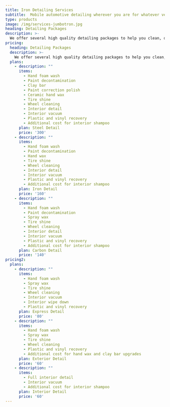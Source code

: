 ```yaml
---
title: Iron Detailing Services
subtitle:  Mobile automotive detailing wherever you are for whatever vehicle you have
type: products
image: /img/services-jumbotron.jpg
heading: Detailing Packages
description: >-
  We offer several high quality detailing packages to help you clean, decontaminate, and protect your vehicle.
pricing:
  heading: Detailing Packages
  description: >-
    We offer several high quality detailing packages to help you clean, decontaminate, and protect your vehicle.
  plans:
    - description: ""
      items:
        - Hand foam wash
        - Paint decontamination
        - Clay bar
        - Paint correction polish
        - Ceramic hand wax
        - Tire shine
        - Wheel cleaning
        - Interior detail
        - Interior vacuum
        - Plastic and vinyl recovery
        - Additional cost for interior shampoo
      plan: Steel Detail
      price: '300'
    - description: ""
      items:
        - Hand foam wash
        - Paint decontamination
        - Hand wax
        - Tire shine
        - Wheel cleaning
        - Interior detail
        - Interior vacuum
        - Plastic and vinyl recovery
        - Additional cost for interior shampoo
      plan: Iron Detail
      price: '160'
    - description: ""
      items:
        - Hand foam wash
        - Paint decontamination
        - Spray wax
        - Tire shine
        - Wheel cleaning
        - Interior detail
        - Interior vacuum
        - Plastic and vinyl recovery
        - Additional cost for interior shampoo
      plan: Carbon Detail
      price: '140'
pricing2:
  plans:
    - description: ""
      items:
        - Hand foam wash
        - Spray wax
        - Tire shine
        - Wheel cleaning
        - Interior vacuum
        - Interior wipe down
        - Plastic and vinyl recovery
      plan: Express Detail
      price: '80'
    - description: ""
      items:
        - Hand foam wash
        - Spray wax
        - Tire shine
        - Wheel cleaning
        - Plastic and vinyl recovery
        - Additional cost for hand wax and clay bar upgrades
      plan: Exterior Detail
      price: '60'
    - description: ""
      items:
        - Full interior detail
        - Interior vacuum
        - Additional cost for interior shampoo
      plan: Interior Detail
      price: '60'
---
```



